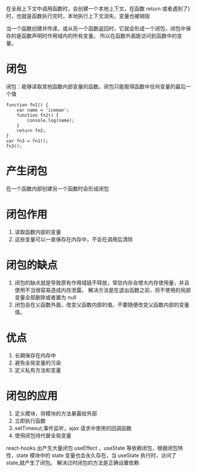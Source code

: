 在全局上下文中调用函数时，会创建一个本地上下文，在函数 return 或者遇到了}时，也就是函数执行完时，本地执行上下文消失。变量也被销毁

当一个函数创建并传递，或从另一个函数返回时，它就会形成一个闭包，闭包中保存的是函数声明时作用域内的所有变量。 所以在函数外面能访问到函数中的变量。

# 闭包

闭包：能够读取其他函数内部变量的函数。闭包只能取得函数中任何变量的最后一个值

```
function fn1() {
	var name = 'iceman';
	function fn2() {
		console.log(name);
	}
	return fn2;
}
var fn3 = fn1();
fn3();
```

# 产生闭包

在一个函数内部创建另一个函数时会形成闭包

# 闭包作用

1. 读取函数内部的变量
2. 这些变量可以一直保存在内存中，不会在调用后清除

# 闭包的缺点

1. 闭包的缺点就是导致原有作用域链不释放，常驻内存会增大内存使用量，并且使用不当很容易造成内存泄露。
   解决方法是在退出函数之前，将不使用的局部变量全部删除或者置为 null
2. 闭包会在父函数外面，改变父函数内部的值。不要随便改变父函数内部的变量值。

# 优点

1. 长期保存在内存中
2. 避免全局变量的污染
3. 定义私有方法和变量

# 闭包的应用

1. 定义模块，将模块的方法暴露给外部
2. 立即执行函数
3. setTimeout,事件监听，ajax 请求中使用的回调函数
4. 使用闭包待代替全局变量

react-hooks 出产生大量闭包
useEffect ，useState 等依赖闭包，根据闭包特性，state 模块中的 state 变量也会永久存在，当 useState 执行时，访问了 state,就产生了闭包。
解决过时闭包的方法是正确设置依赖
